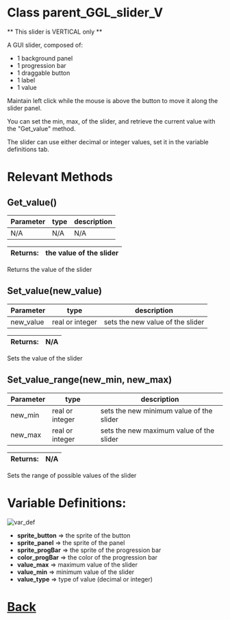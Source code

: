 # Class parent_GGL_slider_V

** This slider is VERTICAL only **
	
A GUI slider, composed of:
- 1 background panel
- 1 progression bar
- 1 draggable button
- 1 label
- 1 value

Maintain left click while the mouse is above the button to move it along the slider panel.

You can set the min, max, of the slider, and retrieve the current value with the "Get_value" method.

The slider can use either decimal or integer values, set it in the variable definitions tab.

# Relevant Methods

## Get_value()

| Parameter   |  type   |              description                   |
|--           |       --|--                                          |
|  N/A  |   N/A   |  N/A    |

| Returns:  |  the value of the slider |
|--         |                                                        --|

Returns the value of the slider

## Set_value(new_value)

| Parameter   |  type   |              description                   |
|--           |       --|--                                          |
|  new_value  |   real or integer   |  sets the new value of the slider    |

| Returns:  |         N/A |
|--         |                             --|

Sets the value of the slider

## Set_value_range(new_min, new_max)

| Parameter   |  type   |              description                   |
|--           |       --|--                                          |
|  new_min  |   real or integer   |  sets the new minimum value of the slider    |
|  new_max  |   real or integer   |  sets the new maximum value of the slider    |

| Returns:  |         N/A |
|--         |                             --|

Sets the range of possible values of the slider

# Variable Definitions:

![var_def](https://github.com/Ced30/GML-GUI-Library-GGL-Documentation/blob/main/Images/API/GGL_instance/parent_GGL_slider.png)

- **sprite_button**  => the sprite of the button
- **sprite_panel**   => the sprite of the panel
- **sprite_progBar** => the sprite of the progression bar
- **color_progBar**  => the color of the progression bar
- **value_max**      => maximum value of the slider
- **value_min**      => minimum value of the slider
- **value_type**     => type of value (decimal or integer)

# [Back](https://github.com/Ced30/GML-GUI-Library-GGL-Documentation/blob/main/API/Instance%20Classes.md)

